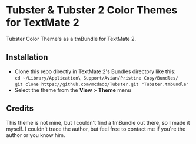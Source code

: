 # Tubster & Tubster 2 Color Themes for TextMate 2 #

Tubster Color Theme's as a tmBundle for TextMate 2.

## Installation ##

- Clone this repo directly in TextMate 2's Bundles directory like this:  
`cd ~/Library/Application\ Support/Avian/Pristine Copy/Bundles/`  
`git clone https://github.com/mcdado/Tubster.git "Tubster.tmbundle"`
- Select the theme from the **View** > **Theme** menu  

## Credits ##

This theme is not mine, but I couldn't find a tmBundle out there, so I made it myself. I couldn't trace the author, but feel free to contact me if you're the author or you know him.
